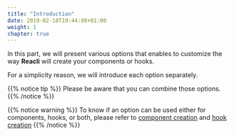 ```yaml
---
title: "Introduction"
date: 2019-02-18T19:44:08+01:00
weight: 1
chapter: true
---
```


In this part, we will present various options that enables to customize the way **Reacli** will create your components or hooks.

For a simplicity reason, we will introduce each option separately.  

{{% notice tip %}}
Please be aware that you can combine those options.
{{% /notice %}}

{{% notice warning %}}
To know if an option can be used either for components, hooks, or both, please refer to [component creation](/usage/createcomponent)
and [hook creation](/usage/hookcreation)
{{% /notice %}}